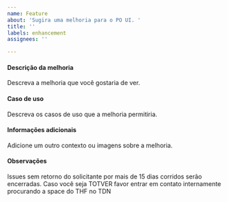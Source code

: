 ```yaml
---
name: Feature
about: 'Sugira uma melhoria para o PO UI. '
title: ''
labels: enhancement
assignees: ''

---
```


#### Descrição da melhoria
Descreva a melhoria que você gostaria de ver.

#### Caso de uso
Descreva os casos de uso que a melhoria permitiria.

#### Informações adicionais
Adicione um outro contexto ou imagens sobre a melhoria.

#### Observações
Issues sem retorno do solicitante por mais de 15 dias corridos serão encerradas.
Caso você seja TOTVER favor entrar em contato internamente procurando a space do THF no TDN

